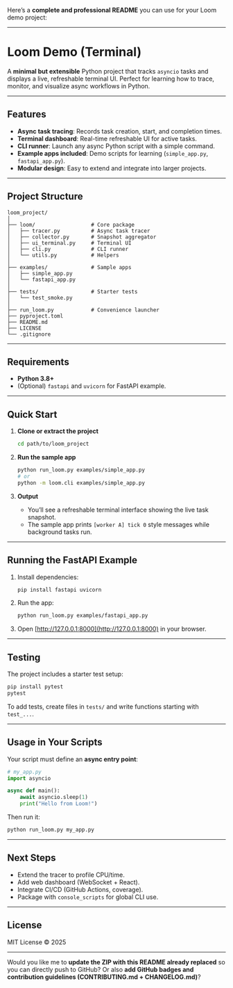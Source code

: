 Here’s a **complete and professional README** you can use for your Loom demo project:

---

# Loom Demo (Terminal)

A **minimal but extensible** Python project that tracks `asyncio` tasks and displays a live, refreshable terminal UI. Perfect for learning how to trace, monitor, and visualize async workflows in Python.

---

## Features

* **Async task tracing**: Records task creation, start, and completion times.
* **Terminal dashboard**: Real-time refreshable UI for active tasks.
* **CLI runner**: Launch any async Python script with a simple command.
* **Example apps included**: Demo scripts for learning (`simple_app.py`, `fastapi_app.py`).
* **Modular design**: Easy to extend and integrate into larger projects.

---

## Project Structure

```
loom_project/
│
├── loom/                  # Core package
│   ├── tracer.py          # Async task tracer
│   ├── collector.py       # Snapshot aggregator
│   ├── ui_terminal.py     # Terminal UI
│   ├── cli.py             # CLI runner
│   └── utils.py           # Helpers
│
├── examples/              # Sample apps
│   ├── simple_app.py
│   └── fastapi_app.py
│
├── tests/                 # Starter tests
│   └── test_smoke.py
│
├── run_loom.py            # Convenience launcher
├── pyproject.toml
├── README.md
├── LICENSE
└── .gitignore
```

---

## Requirements

* **Python 3.8+**
* (Optional) `fastapi` and `uvicorn` for FastAPI example.

---

## Quick Start

1. **Clone or extract the project**

   ```bash
   cd path/to/loom_project
   ```

2. **Run the sample app**

   ```bash
   python run_loom.py examples/simple_app.py
   # or
   python -m loom.cli examples/simple_app.py
   ```

3. **Output**

   * You’ll see a refreshable terminal interface showing the live task snapshot.
   * The sample app prints `[worker A] tick 0` style messages while background tasks run.

---

## Running the FastAPI Example

1. Install dependencies:

   ```bash
   pip install fastapi uvicorn
   ```

2. Run the app:

   ```bash
   python run_loom.py examples/fastapi_app.py
   ```

3. Open [http://127.0.0.1:8000](http://127.0.0.1:8000) in your browser.

---

## Testing

The project includes a starter test setup:

```bash
pip install pytest
pytest
```

To add tests, create files in `tests/` and write functions starting with `test_...`.

---

## Usage in Your Scripts

Your script must define an **async entry point**:

```python
# my_app.py
import asyncio

async def main():
    await asyncio.sleep(1)
    print("Hello from Loom!")
```

Then run it:

```bash
python run_loom.py my_app.py
```

---

## Next Steps

* Extend the tracer to profile CPU/time.
* Add web dashboard (WebSocket + React).
* Integrate CI/CD (GitHub Actions, coverage).
* Package with `console_scripts` for global CLI use.

---

## License

MIT License © 2025

---

Would you like me to **update the ZIP with this README already replaced** so you can directly push to GitHub? Or also **add GitHub badges and contribution guidelines (CONTRIBUTING.md + CHANGELOG.md)**?
